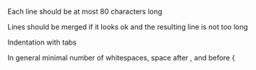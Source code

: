Each line should be at most 80 characters long

Lines should be merged if it looks ok and the resulting line is not too long

Indentation with tabs

In general minimal number of whitespaces, space after , and before {